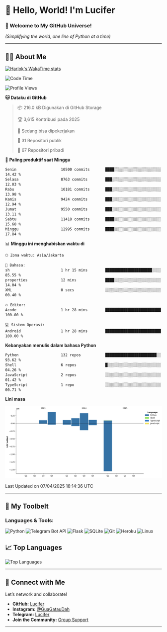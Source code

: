 # 👋 Hello, World! I'm Lucifer 

### 🚀 Welcome to My GitHub Universe!  
*(Simplifying the world, one line of Python at a time)*  

---

## 🧑‍💻 About Me


[![Harlok's WakaTime stats](https://github-readme-stats.vercel.app/api/wakatime?username=LuciferReborns)](https://github.com/jonesroot/github-readme-stats)


<!--START_SECTION:waka-->
![Code Time](http://img.shields.io/badge/Code%20Time-36%20hrs%2059%20mins-blue)

![Profile Views](http://img.shields.io/badge/Profil%20dilihat-2-blue)

**🐱 Dataku di GitHub** 

> 📦 216.0 kB Digunakan di GitHub Storage 
 > 
> 🏆 3,615 Kontribusi pada 2025
 > 
> 💼 Sedang bisa dipekerjakan
 > 
> 📜 31 Repositori publik 
 > 
> 🔑 67 Repositori pribadi 
 > 
📅 **Paling produktif saat Minggu** 

```text
Senin                    10500 commits       ████░░░░░░░░░░░░░░░░░░░░░   14.42 % 
Selasa                   8763 commits        ███░░░░░░░░░░░░░░░░░░░░░░   12.03 % 
Rabu                     10181 commits       ███░░░░░░░░░░░░░░░░░░░░░░   13.98 % 
Kamis                    9424 commits        ███░░░░░░░░░░░░░░░░░░░░░░   12.94 % 
Jumat                    9550 commits        ███░░░░░░░░░░░░░░░░░░░░░░   13.11 % 
Sabtu                    11418 commits       ████░░░░░░░░░░░░░░░░░░░░░   15.68 % 
Minggu                   12995 commits       ████░░░░░░░░░░░░░░░░░░░░░   17.84 % 
```


📊 **Minggu ini menghabiskan waktu di** 

```text
🕑︎ Zona waktu: Asia/Jakarta

💬 Bahasa: 
sh                       1 hr 15 mins        █████████████████████░░░░   85.55 % 
properties               12 mins             ████░░░░░░░░░░░░░░░░░░░░░   14.04 % 
XML                      0 secs              ░░░░░░░░░░░░░░░░░░░░░░░░░   00.40 % 

🔥 Editor: 
Acode                    1 hr 28 mins        █████████████████████████   100.00 % 

💻 Sistem Operasi: 
Android                  1 hr 28 mins        █████████████████████████   100.00 % 
```

**Kebanyakan menulis dalam bahasa Python** 

```text
Python                   132 repos           ███████████████████████░░   93.62 % 
Shell                    6 repos             █░░░░░░░░░░░░░░░░░░░░░░░░   04.26 % 
JavaScript               2 repos             ░░░░░░░░░░░░░░░░░░░░░░░░░   01.42 % 
TypeScript               1 repo              ░░░░░░░░░░░░░░░░░░░░░░░░░   00.71 % 
```



**Lini masa**

![Lines of Code chart](https://raw.githubusercontent.com/jonesroot/jonesroot/main/assets/bar_graph.png)


 Last Updated on 07/04/2025 16:14:36 UTC
<!--END_SECTION:waka-->

---


## 🧰 My Toolbelt  

### Languages & Tools:  
![Python](https://img.shields.io/badge/-Python-3776AB?style=flat-square&logo=python&logoColor=white) ![Telegram Bot API](https://img.shields.io/badge/-Telegram%20Bot%20API-2CA5E0?style=flat-square&logo=telegram&logoColor=white) ![Flask](https://img.shields.io/badge/-Flask-000000?style=flat-square&logo=flask&logoColor=white) ![SQLite](https://img.shields.io/badge/-SQLite-003B57?style=flat-square&logo=sqlite&logoColor=white) ![Git](https://img.shields.io/badge/-Git-F05032?style=flat-square&logo=git&logoColor=white) ![Heroku](https://img.shields.io/badge/-Heroku-430098?style=flat-square&logo=heroku&logoColor=white) ![Linux](https://img.shields.io/badge/-Linux-FCC624?style=flat-square&logo=linux&logoColor=black)  


## 📈 Top Languages

![Top Languages](https://github-readme-stats.vercel.app/api/top-langs/?username=jonesroot&layout=compact&theme=tokyonight)  

---


## 🔗 Connect with Me  

Let’s network and collaborate!  
- **GitHub:** [Lucifer](https://github.com/jonesroot/jonesroot/blob/main/README.md)  
- **Instagram:** [@GuaGatauDah](https://instagram.com/guagataudah)  
- **Telegram:** [Lucifer](https://t.me/LuciferReborns)  
- **Join the Community:** [Group Support](https://t.me/GokilSupport)

---
